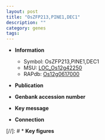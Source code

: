 ```yaml
---
layout: post
title: "OsZFP213,PINE1,DEC1"
description: ""
category: genes
tags: 
---
```


* **Information**  
    + Symbol: OsZFP213,PINE1,DEC1  
    + MSU: [LOC_Os12g42250](http://rice.uga.edu/cgi-bin/ORF_infopage.cgi?orf=LOC_Os12g42250)  
    + RAPdb: [Os12g0617000](http://rapdb.dna.affrc.go.jp/viewer/gbrowse_details/irgsp1?name=Os12g0617000)  

* **Publication**  

* **Genbank accession number**  

* **Key message**  

* **Connection**  

[//]: # * **Key figures**  


